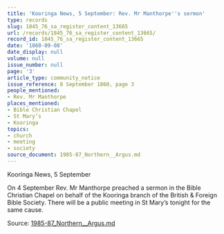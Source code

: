 ```yaml
---
title: 'Kooringa News, 5 September: Rev. Mr Manthorpe''s sermon'
type: records
slug: 1845_76_sa_register_content_13665
url: /records/1845_76_sa_register_content_13665/
record_id: 1845_76_sa_register_content_13665
date: '1860-09-08'
date_display: null
volume: null
issue_number: null
page: '3'
article_type: community_notice
issue_reference: 8 September 1860, page 3
people_mentioned:
- Rev. Mr Manthorpe
places_mentioned:
- Bible Christian Chapel
- St Mary’s
- Kooringa
topics:
- church
- meeting
- society
source_document: 1985-87_Northern__Argus.md
---
```


Kooringa News, 5 September

On 4 September Rev. Mr Manthorpe preached a sermon in the Bible Christian Chapel on behalf of the Kooringa branch of the British & Foreign Bible Society.  There will be a public meeting in St Mary’s tonight for the same cause.

Source: [1985-87_Northern__Argus.md](/downloads/markdown/1985-87_Northern__Argus.md)
